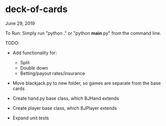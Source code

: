 # deck-of-cards
June 29, 2019

To Run: Simply run "python ." or "python __main__.py" from the command line.

TODO: 

* Add functionality for:
    - Split
    - Double down
    - Betting/payout rates/insurance

* Move blackjack.py to new folder, so games are separate from
    the base cards

* Create hand.py base class, which BJHand extends

* Create player base class, which BJPlayer extends

* Expand unit tests